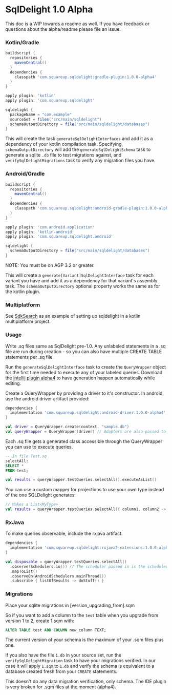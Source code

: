 SqlDelight 1.0 Alpha
====================

This doc is a WIP towards a readme as well. If you have feedback or questions about the alpha/readme please file an issue.

### Kotlin/Gradle

```groovy
buildscript {
  repositories {
    mavenCentral()
  }
  dependencies {
    classpath 'com.squareup.sqldelight:gradle-plugin:1.0.0-alpha4'
  }
}

apply plugin: 'kotlin'
apply plugin: 'com.squareup.sqldelight'

sqldelight {
  packageName = "com.example"
  sourceSet = files("src/main/sqldelight")
  schemaOutputDirectory = file("src/main/sqldelight/databases")
}
```

This will create the task `generateSqlDelightInterfaces` and add it as a dependency of your kotlin
compilation task. Specifying `schemaOutputDirectory` will add the `generateSqlDelightSchema` task to
generate a sqlite `.db` file to test migrations against, and `verifySqlDelightMigrations` task to
verify any migration files you have.

### Android/Gradle

```groovy
buildscript {
  repositories {
    mavenCentral()
  }
  dependencies {
    classpath 'com.squareup.sqldelight:android-gradle-plugin:1.0.0-alpha4'
  }
}

apply plugin: 'com.android.application'
apply plugin: 'kotlin-android'
apply plugin: 'com.squareup.sqldelight.android'

sqldelight {
  schemaOutputDirectory = file("src/main/sqldelight/databases")
}
```

NOTE: You must be on AGP 3.2 or greater.

This will create a `generate[Variant]SqlDelightInterface` task for each variant you have and add it
as a dependency for that variant's assembly task. The `schemaOutputDirectory` optional property
works the same as for the kotlin plugin.

### Multiplatform

See [SdkSearch](https://github.com/JakeWharton/SdkSearch/pull/98) as an example of setting up
sqldelight in a kotlin multiplatform project.

### Usage

Write .sq files same as SqlDelight pre-1.0. Any unlabeled statements in a .sq file are run during
creation - so you can also have multiple CREATE TABLE statements per .sq file.

Run the `generateSqlDelightInterface` task to create the `QueryWrapper` object for the first time
needed to execute any of your labeled queries. Download the [intellij plugin alpha4](https://plugins.jetbrains.com/plugin/8191-sqldelight)
to have generation happen automatically while editing.

Create a QueryWrapper by providing a driver to it's constructor. In android, use the android driver
artifact provided:

```groovy
dependencies {
  implementation 'com.squareup.sqldelight:android-driver:1.0.0-alpha4'
}
```

```kotlin
val driver = QueryWrapper.create(context, "sample.db")
val queryWrapper = QueryWrapper(driver) // Adapters are also passed to this constructor if you use custom types
```

Each .sq file gets a generated class accessible through the QueryWrapper you can use to execute
queries.

```sql
-- In file Test.sq
selectAll:
SELECT *
FROM test;
```

```kotlin
val results = queryWrapper.testQueries.selectAll().executeAsList()
```

You can use a custom mapper for projections to use your own type instead of the one SQLDelight generates:

```kotlin
// Makes a List<MyType>
val results = queryWrapper.testQueries.selectAll({ column1, column2 -> MyType(column1, column2) }).executeAsList()
```

### RxJava

To make queries observable, include the rxjava artifact.

```groovy
dependencies {
  implementation 'com.squareup.sqldelight:rxjava2-extensions:1.0.0-alpha4'
}
```

```kotlin
val disposable = queryWrapper.testQueries.selectAll()
  .observe(Schedulers.io()) // The scheduler passed in is the scheduler the query will run on.
  .mapToList()
  .observeOn(AndroidSchedulers.mainThread())
  .subscribe { listOfResults -> doStuff() }
```

### Migrations

Place your sqlite migrations in [version_upgrading_from].sqm

So if you want to add a column to the `test` table when you upgrade from version 1 to 2, create 1.sqm
with:

```sql
ALTER TABLE test ADD COLUMN new_column TEXT;
```

The current version of your schema is the maximum of your .sqm files plus one. 

If you also have the file `1.db` in your source set, run the `verifySqlDelightMigration` task to
have your migrations verified. In our case it will apply `1.sqm` to `1.db` and verify the schema
is equivalent to a database created fresh from your `CREATE` statements. 

This doesn't do any data migration verification, only schema. The IDE plugin is very broken for 
.sqm files at the moment (alpha4).
